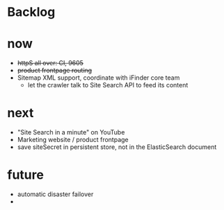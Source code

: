 Backlog
=

# now
* ~~httpS all over: CI, 9605~~
* ~~product frontpage routing~~
* Sitemap XML support, coordinate with iFinder core team
    * let the crawler talk to Site Search API to feed its content

# next
* "Site Search in a minute" on YouTube 
* Marketing website / product frontpage
* save siteSecret in persistent store, not in the ElasticSearch document

# future
* automatic disaster failover
* 
